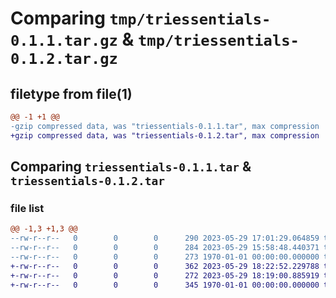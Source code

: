 # Comparing `tmp/triessentials-0.1.1.tar.gz` & `tmp/triessentials-0.1.2.tar.gz`

## filetype from file(1)

```diff
@@ -1 +1 @@
-gzip compressed data, was "triessentials-0.1.1.tar", max compression
+gzip compressed data, was "triessentials-0.1.2.tar", max compression
```

## Comparing `triessentials-0.1.1.tar` & `triessentials-0.1.2.tar`

### file list

```diff
@@ -1,3 +1,3 @@
--rw-r--r--   0        0        0      290 2023-05-29 17:01:29.064859 triessentials-0.1.1/pyproject.toml
--rw-r--r--   0        0        0      284 2023-05-29 15:58:48.440371 triessentials-0.1.1/triessentials/__init__.py
--rw-r--r--   0        0        0      273 1970-01-01 00:00:00.000000 triessentials-0.1.1/PKG-INFO
+-rw-r--r--   0        0        0      362 2023-05-29 18:22:52.229788 triessentials-0.1.2/pyproject.toml
+-rw-r--r--   0        0        0      272 2023-05-29 18:19:00.885919 triessentials-0.1.2/triessentials/__init__.py
+-rw-r--r--   0        0        0      345 1970-01-01 00:00:00.000000 triessentials-0.1.2/PKG-INFO
```

